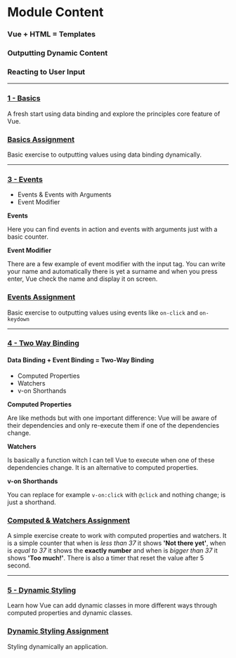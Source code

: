 # Module Content

### Vue + HTML = Templates

### Outputting Dynamic Content

### Reacting to User Input

<hr>

### [1 - Basics](Theory/01-basics)

A fresh start using data binding and explore the principles core feature of Vue.

### [Basics Assignment](Assignments/01-basic-assignment-1-problem)

Basic exercise to outputting values using data binding dynamically.

<hr>

### [3 - Events](Theory/03-basics-events)

<ul>
<li>Events & Events with Arguments</li>
<li>Event Modifier</li>
</ul>

**Events**

Here you can find events in action and events with arguments just with a basic counter.

**Event Modifier**

There are a few example of event modifier with the input tag. You can write your name and automatically there is yet a
surname and when you press enter, Vue check the name and display it on screen.

### [Events Assignment](Assignments/03-basics-assignment-2-problem)

Basic exercise to outputting values using events like `on-click` and `on-keydown`

<hr>

### [4 - Two Way Binding](Theory/04-basics-using-the-native-event-object)

#### Data Binding + Event Binding = Two-Way Binding

<ul>
<li>Computed Properties</li>
<li>Watchers</li>
<li>v-on Shorthands</li>
</ul>

**Computed Properties**

Are like methods but with one important difference: Vue will be aware of their dependencies and only re-execute them if
one of the dependencies change.

**Watchers**

Is basically a function witch I can tell Vue to execute when one of these dependencies change. It is an alternative to
computed properties.

**v-on Shorthands**

You can replace for example `v-on:click` with `@click` and nothing change; is just a shorthand.

### [Computed & Watchers Assignment](Assignments/04-basics-assignment-3-problem)

A simple exercise create to work with computed properties and watchers. It is a simple counter that when is _less than
37_ it shows **'Not there yet'**, when is _equal to 37_ it shows the **exactly number**
and when is _bigger than 37_ it shows **'Too much!'**. There is also a timer that reset the value after 5 second.

<hr/>

### [5 - Dynamic Styling](Theory/05-basics-dynamic-styling)

Learn how Vue can add dynamic classes in more different ways through computed properties and dynamic classes.

### [Dynamic Styling Assignment](Assignments/05-basics-assignment-4-problem)

Styling dynamically an application.
